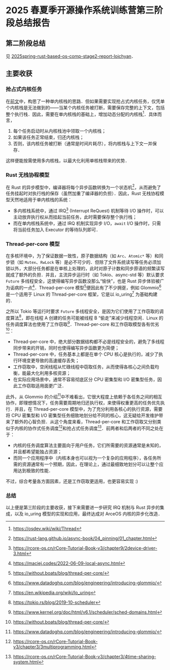 # 2025 春夏季开源操作系统训练营第三阶段总结报告

## 第二阶段总结

见 [2025spring-rust-based-os-comp-stage2-report-loichyan](./2025spring-rust-based-os-comp-stage2-report-loichyan.md)．

## 主要收获

### 抢占式内核任务

在[前文](./2025spring-rust-based-os-comp-stage2-report-loichyan.md)中，构思了一种单内核栈的思路．但如果需要实现抢占式内核任务，仅凭单个内核栈是无法做到的——当某个内核任务被打断，需要保存完整的上下文，包括整个执行栈．因此，需要在单内核栈的基础上，增加动态分配的内核栈[^1]．具体而言，

1. 每个任务启动时从内核栈池中领取一个内核栈；
2. 如果该任务正常结束，归还内核栈；
3. 否则，该内核任务被打断（通常是时间片耗尽），将内核栈与上下文一并保存．

这样便能按需使用多内核栈，以最大化利用单核栈带来的优势．

### Rust 无栈协程模型

在 Rust 的异步模型中，编译器将每个异步函数转换为一个状态机[^2]，从而避免了任务挂起时对执行栈的保存（虽然加重了编译器的负担）．因此，Rust 无栈协程模型天然地适用于单内核栈的系统：

- 多内核栈系统中，通过 IRQ[^3] (Interrupt ReQuest) 机制等待 I/O 操作时，可以主动放弃执行权从而挂起当前任务，此时需要保存整个执行栈；
- 而在单内核栈系统中，通过 IRQ 机制实现异步 I/O，`await` I/O 操作时，只需将当前任务加入 Executor 的等待队列即可．

### Thread-per-core 模型

在多核环境中，为了保证数据一致性，原子数据结构（如 `Arc`、`Atomic*` 等）和同步锁（如 `Mutex`、`RwLock` 等）是必不可少的．但除了文件系统读写等任务必须加锁以外，大部分任务都是在单核上处理的，此时对原子计数和同步原语的频繁读写就成了额外的负担．并且，主流异步运行时（如 Tokio、async-std 等）默认要求 `Future` 多线程安全，这使得编写异步函数没那么“愉快”，也是 Rust 异步体验被广为诟病的一点[^4]．Thread-per-core 模型[^5]便因此有了不少拥趸，例如 Glommio[^6] 是一个适用于 Linux 的 Thread-per-core 框架，它是以 io_uring[^7] 为基础构建的．

之所以 Tokio 等运行时要求 `Future` 多线程安全，是因为它们使用了工作窃取的调度算法[^8]，即在线程 A 创建的任务可能被线程 B “偷走”来减少线程空闲．Linux 的任务调度算法也使用了工作窃取[^9]．Thread-per-core 和工作窃取模型各有优劣[^5]：

- Thread-per-core 中，绝大部分数据结构都不必是线程安全的，避免了多线程同步带来的开销，同时也使得编写异步函数更为简便；
- Thread-per-core 中，任务基本上都是在单个 CPU 核心是执行的，减少了执行环境变更导致的高速缓存丢失；
- 工作窃取中，空闲线程从忙碌线程中窃取任务，从而使得各核心之间负载均衡，能最大化利用多核资源；
- 在实际应用场景中，通常不容易彻底区分 CPU 密集型和 I/O 密集型任务，因此工作窃取适用面更广泛．

此外，从 Glommio 的介绍[^6]中不难看出，它很大程度上依赖于各任务之间的相互协作，即理想情况下，任务需要周期地归还执行权，来使得权重更高的任务优先执行．并且，在 Thread-per-core 模型中，为了充分利用各核心的执行资源，需要将 CPU 密集型和 I/O 密集型任务细致地划分给不同的核心，这无疑给开发维护带来了额外的心智负担．从这个角度来看，Thread-per-core 和工作窃取又分别类似于内核的协作式任务调度[^10]和抢占式任务调度[^11]．前两者和后两者的不同之处在于：

- 内核的任务调度算法主要面向于用户任务，它们所需要的资源通常是未知的，并且都希望能独占资源；
- 而同一个应用程序中（内核本身也可以视为一个复杂的应用程序），各任务所需的资源通常有一个预期，因此，在理论上，通过最细致地划分可以让整个应用达到极致的性能．

不过，综合考量各方面因素，还是工作窃取更适用，也更容易实现 :)

### 总结

以上便是第三阶段的主要收获，接下来需要进一步研究 IRQ 机制与 Rust 异步的集成，以及 io_uring 模型的实现和应用，最终达成对 ArceOS 内核的异步化改造．

[^1]: <https://osdev.wiki/wiki/Thread>
[^2]: <https://rust-lang.github.io/async-book/04_pinning/01_chapter.html>
[^3]: <https://rcore-os.cn/rCore-Tutorial-Book-v3/chapter9/2device-driver-3.html>
[^4]: <https://maciej.codes/2022-06-09-local-async.html>
[^5]: <https://without.boats/blog/thread-per-core/>
[^6]: <https://www.datadoghq.com/blog/engineering/introducing-glommio/>
[^7]: <https://en.wikipedia.org/wiki/Io_uring>
[^8]: <https://tokio.rs/blog/2019-10-scheduler>
[^9]: <https://www.kernel.org/doc/html/v6.1/scheduler/sched-domains.html>
[^10]: <https://rcore-os.cn/rCore-Tutorial-Book-v3/chapter3/3multiprogramming.html>
[^11]: <https://rcore-os.cn/rCore-Tutorial-Book-v3/chapter3/4time-sharing-system.html>
